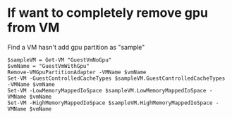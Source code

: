 # If want to completely remove gpu from VM
Find a VM hasn't add gpu partition as "sample"
```
$sampleVM = Get-VM "GuestVmNoGpu"
$vmName = "GuestVmWithGpu"
Remove-VMGpuPartitionAdapter -VMName $vmName
Set-VM -GuestControlledCacheTypes $sampleVM.GuestControlledCacheTypes -VMName $vmName
Set-VM -LowMemoryMappedIoSpace $sampleVM.LowMemoryMappedIoSpace -VMName $vmName
Set-VM -HighMemoryMappedIoSpace $sampleVM.HighMemoryMappedIoSpace -VMName $vmName
```

